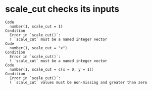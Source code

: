 # scale_cut checks its inputs

    Code
      number(1, scale_cut = 1)
    Condition
      Error in `scale_cut()`:
      ! `scale_cut` must be a named integer vector
    Code
      number(1, scale_cut = "x")
    Condition
      Error in `scale_cut()`:
      ! `scale_cut` must be a named integer vector
    Code
      number(1, scale_cut = c(x = 0, y = 1))
    Condition
      Error in `scale_cut()`:
      ! `scale_cut` values must be non-missing and greater than zero

